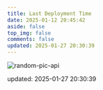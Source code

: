 ```yaml
---
title: Last Deployment Time
date: 2025-01-12 20:45:42
aside: false
top_img: false
comments: false
updated: 2025-01-27 20:30:39
---
```


![random-pic-api](https://api.dong4j.ink:1024/cover?spm={{spm}})

updated: 2025-01-27 20:30:39